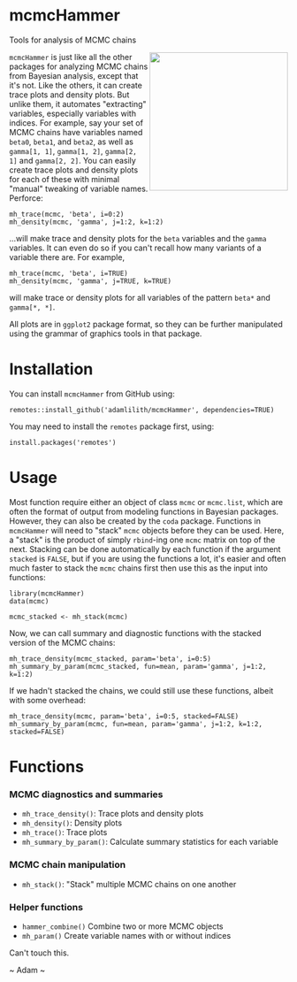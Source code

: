 # mcmcHammer
 Tools for analysis of MCMC chains

<img align="right" src="mcmcHammer.png" height="250"/>

 
`mcmcHammer` is just like all the other packages for analyzing MCMC chains from Bayesian analysis, except that it's not.  Like the others, it can create trace plots and density plots.  But unlike them, it automates "extracting" variables, especially variables with indices.  For example, say your set of MCMC chains have variables named `beta0`, `beta1`, and `beta2`, as well as `gamma[1, 1]`, `gamma[1, 2]`, `gamma[2, 1]` and `gamma[2, 2]`. You can easily create trace plots and density plots for each of these with minimal "manual" tweaking of variable names. Perforce:
 
`mh_trace(mcmc, 'beta', i=0:2)`  
`mh_density(mcmc, 'gamma', j=1:2, k=1:2)`  

...will make trace and density plots for the `beta` variables and the `gamma` variables.  It can even do so if you can't recall how many variants of a variable there are. For example,

`mh_trace(mcmc, 'beta', i=TRUE)`  
`mh_density(mcmc, 'gamma', j=TRUE, k=TRUE)`  

will make trace or density plots for all variables of the pattern `beta*` and `gamma[*, *]`.

All plots are in `ggplot2` package format, so they can be further manipulated using the grammar of graphics tools in that package.

# Installation

You can install `mcmcHammer` from GitHub using:
 
`remotes::install_github('adamlilith/mcmcHammer', dependencies=TRUE)`  

You may need to install the `remotes` package first, using:

`install.packages('remotes')`

# Usage

Most function require either an object of class `mcmc` or `mcmc.list`, which are often the format of output from modeling functions in Bayesian packages. However, they can also be created by the `coda` package. Functions in `mcmcHammer` will need to "stack" `mcmc` objects before they can be used. Here, a "stack" is the product of simply `rbind`-ing one `mcmc` matrix on top of the next. Stacking can be done automatically by each function if the argument `stacked` is `FALSE`, but if you are using the functions a lot, it's easier and often much faster to stack the `mcmc` chains first then use this as the input into functions:

`library(mcmcHammer)`  
`data(mcmc)`

`mcmc_stacked <- mh_stack(mcmc)`

Now, we can call summary and diagnostic functions with the stacked version of the MCMC chains:

`mh_trace_density(mcmc_stacked, param='beta', i=0:5)`  
`mh_summary_by_param(mcmc_stacked, fun=mean, param='gamma', j=1:2, k=1:2)`

If we hadn't stacked the chains, we could still use these functions, albeit with some overhead:

`mh_trace_density(mcmc, param='beta', i=0:5, stacked=FALSE)`  
`mh_summary_by_param(mcmc, fun=mean, param='gamma', j=1:2, k=1:2, stacked=FALSE)`

# Functions

### MCMC diagnostics and summaries
* `mh_trace_density()`: Trace plots and density plots
* `mh_density()`: Density plots
* `mh_trace()`: Trace plots
* `mh_summary_by_param()`: Calculate summary statistics for each variable

### MCMC chain manipulation
* `mh_stack()`: "Stack" multiple MCMC chains on one another

### Helper functions
* `hammer_combine()` Combine two or more MCMC objects
* `mh_param()` Create variable names with or without indices


Can't touch this.

~ Adam ~
